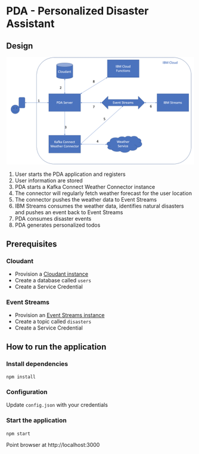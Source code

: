 # PDA - Personalized Disaster Assistant

## Design

![Design](design/design.png)

1. User starts the PDA application and registers
2. User information are stored
3. PDA starts a Kafka Connect Weather Connector instance
4. The connector will regularly fetch weather forecast for the user location
5. The connector pushes the weather data to Event Streams
6. IBM Streams consumes the weather data, identifies natural disasters and pushes an event back to Event Streams
7. PDA consumes disaster events
8. PDA generates personalized todos

## Prerequisites

### Cloudant

- Provision a [Cloudant instance](https://cloud.ibm.com/catalog/services/cloudant)
- Create a database called `users`
- Create a Service Credential

### Event Streams

- Provision an [Event Streams instance](https://cloud.ibm.com/catalog/services/event-streams)
- Create a topic called `disasters`
- Create a Service Credential

## How to run the application

### Install dependencies

```shell
npm install
```

### Configuration

Update `config.json` with your credentials

### Start the application 
```shell
npm start
```

Point browser at http://localhost:3000